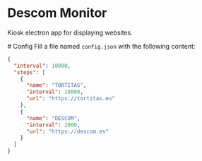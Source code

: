 # Descom Monitor

Kiosk electron app for displaying websites.

# Config
Fill a file named `config.json` with the following content:

```json
{
  "interval": 10000,
  "steps": [
    {
      "name": "TORTITAS",
      "interval": 10000,
      "url": "https://tortitas.eu"
    },
    {
      "name": "DESCOM",
      "interval": 2000,
      "url": "https://descom.es"
    }
  ]
}
```
